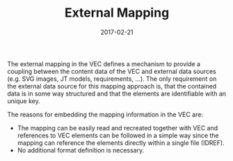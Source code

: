 ﻿---
title: External Mapping
toc: false
type: specs
layout:  package
date: "2017-02-21"
draft: false
specification: VEC
version: 1.1.3
documentType: "Recommendation"
elementType:  Package
menu:
  VEC-1.1.3:    
    identifier: external-mapping
    weight: 1008 

# Prev/next pager order (if `docs_section_pager` enabled in `params.toml`)
weight: 1008
---
<p> The external mapping in the VEC defines a mechanism to provide a coupling between the content data of the VEC&#160;and external data sources (e.g. SVG images, JT models, requirements, ...). The only requirement on the external data source for this mapping approach is, that the contained data is in some way structured and that the elements are identifiable with an unique key.     </p>      <p> The reasons for embedding the mapping information in the VEC&#160;are:     </p>      <ul>       <li> The mapping can be easily read and recreated together with VEC and references to VEC elements can be followed in a simple way since the mapping can reference the elements directly within a single file (IDREF).       </li>       <li> No additional format definition is necessary.       </li>     </ul>     <p> &#160;      </p>